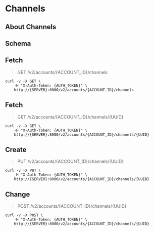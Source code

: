 # Channels

## About Channels

## Schema



## Fetch

> GET /v2/accounts/{ACCOUNT_ID}/channels

```shell
curl -v -X GET \
    -H "X-Auth-Token: {AUTH_TOKEN}" \
    http://{SERVER}:8000/v2/accounts/{ACCOUNT_ID}/channels
```

## Fetch

> GET /v2/accounts/{ACCOUNT_ID}/channels/{UUID}

```shell
curl -v -X GET \
    -H "X-Auth-Token: {AUTH_TOKEN}" \
    http://{SERVER}:8000/v2/accounts/{ACCOUNT_ID}/channels/{UUID}
```

## Create

> PUT /v2/accounts/{ACCOUNT_ID}/channels/{UUID}

```shell
curl -v -X PUT \
    -H "X-Auth-Token: {AUTH_TOKEN}" \
    http://{SERVER}:8000/v2/accounts/{ACCOUNT_ID}/channels/{UUID}
```

## Change

> POST /v2/accounts/{ACCOUNT_ID}/channels/{UUID}

```shell
curl -v -X POST \
    -H "X-Auth-Token: {AUTH_TOKEN}" \
    http://{SERVER}:8000/v2/accounts/{ACCOUNT_ID}/channels/{UUID}
```


